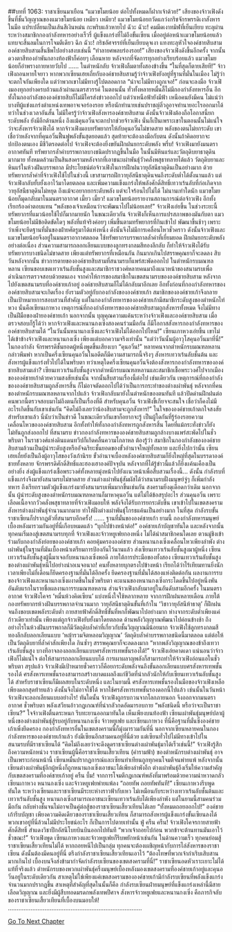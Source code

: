 ##บทที่ 1063: ราชาเซียนมาเยือน
“แมวขโมยน้อย ต่อไปทั้งหมดก็ฝากเจ้าด้วย!”
เสียงของจ้าวเฟิงดังขึ้นที่ชั้นวิญญาณของแมวขโมยน้อย
เหมียว เหมียว!
แมวขโมยน้อยกวัดแกว่งกริชจักรพรรดิเงาสังหารในมือ แปรเปลี่ยนเป็นเส้นสีเงินหม่น กะพริบแล้วหายไป
ฉัวะ ฉัวะ!
คมมีดเงาทมิฬที่เย็นเยียบ ทะลุผ่านระหว่างสมาชิกกองกำลังทหารอย่างเร็วรี่
ผู้แข็งแกร่งที่ไม่ถึงขั้นเซียน เมื่ออยู่ต่อหน้าเเมวขโมยน้อยแล้วแทบจะสิ้นลมในการโจมตีเดียว
ฉึก ฉัวะ!
กริชอัศจรรย์ที่เย็นเยียบดุจเงา แทงทะลุหัวใจองค์ชายสิบสาม
องค์ชายสิบสามสิ้นชีพไปอย่างสงบเช่นนี้
“ทำลายศพลบร่องรอย!”
เสียงของจ้าวเฟิงดังขึ้นอีกครั้ง จากนั้น ดวงตาสีทองอำพันกลางท้องฟ้าก็ค่อยๆ เลือนหาย
หลังจากที่จัดการทุกอย่างเรียบร้อยแล้ว แมวขโมยน้อยก็อำพรางกายหายวับไป
……
ในตำหนักลับ จ้าวเฟิงลืมตาทั้งสองข้างขึ้น
“ในที่สุดก็ตายเสียที!”
จ้าวเฟิงถอนหายใจยาว
หากพวกเซียนเฮยเถี่ยกับองค์ชายสิบสามรู้ว่าจ้าวเฟิงยังอยู่ที่ฐานที่มั่นในเมือง ไม่รู้ว่าจะตกใจกันเพียงใด แต่ว่าพวกเขาไม่มีทางรู้ไปตลอดกาล
“น่าจะไม่มีทางถูกเจอ!”
ก่อนจะลงมือ จ้าวเฟิงมองทุกอย่างครบถ้วนแล้วผ่านเนตรสวรรค์
ในตอนนั้น ทั่วทั้งหลายหมื่นลี้ไม่มีกองกำลังทหารอื่น อีกทั้งในกองกำลังขององค์ชายสิบก็ไม่มีใครส่งข่าวออกไป
แต่ว่าเหนือฟ้ายังมีฟ้า เหนือคนยังมีคน ไม่แน่ว่าบางทีผู้แข่งแกร่งตำแหน่งเทพอาจเจอร่องรอย หรือนักทำนายเช่นปราชญ์ลิ่วอูอาจทำนายอะไรออกมาได้
ทว่าในช่วงเวลาอันสั้น ไม่มีใครรู้ว่าจ้าวเฟิงสังหารองค์ชายสิบสาม
ดังนั้นจ้าวเฟิงต้องถือโอกาสนี้ยกระดับพลัง
ยังมีอีกด้านหนึ่ง ถึงแม้คุนอวิ๋นจะตกปากช่วยจ้าวเฟิง นั่นก็เป็นเพราะเขาในตอนนั้นไม่แน่ใจว่าจะสังหารจ้าวเฟิงได้
หากจ้าวเฟิงมอบทรัพยากรให้กับคุนอวิ๋นไม่ขาดสาย พลังของตนไม่ยกระดับ เขาเชื่อว่าหลังจากที่คุนอวิ๋นฟื้นฟูพลังขั้นสุดยอดแล้ว สุดท้ายจะต้องลงมือกับตน
ดังนั้นถ้าคิดอยากจะปกป้องตนเอง มีชีวิตรอดต่อไป จ้าวเฟิงจะต้องยิ่งขยันฝึกฝนยกระดับพลัง
พรึ่บ!
จ้าวเฟิงมายังมนตราอากาศทันที ทรัพยากรล้ำค่าบรรพกาลบางชนิดปรากฏขึ้นในมือ
ในนั้นมีหินแร่และวัตถุดิบยาธาตุดินมากมาย ทั้งหมดล้วนเป็นสินสงครามหลังจากที่เอาชนะเผ่าพันธุ์วัวคลั่งพสุธาทลายได้แล้ว
วัตถุดิบยาและหินแร่ในห้วงฝันบรรพกาล มีประโยชน์ต่อจ้าวเฟิงในการฝึกฝนวายุอัสนีธาตุดินเป็นอย่างมาก ด้วยทรัพยากรล้ำค่าที่จ้าวเฟิงใช้ไปในช่วงนี้ เขาสามารถฝึกวายุอัสนีธาตุดินจนถึงระดับต่ำได้ตั้งนานแล้ว
แต่จ้าวเฟิงกลับยั้บยั้งเอาไว้มาโดยตลอด และเพิ่มความแข็งแกร่งให้พลังศักดิ์สิทธิ์เทวาเร้นลับที่ก่อเกิดจากวายุอัสนีธาตุดินไม่หยุด ถึงแม้จะอยากยกระดับพลัง แต่จะใจร้อนไปไม่ได้
ไม่นานเท่าใดนัก แมวขโมยน้อยก็มุดกลับมาในมนตราอากาศ
เมี้ยว เมี้ยว!
แมวขโมยน้อยรายงานสถานการณ์ต่อจ้าวเฟิง อีกทั้งเรียกร้องค่าตอบแทน
“พลังของเจ้าเหมือนว่าจะพัฒนาไปไม่น้อยเลย!”
จ้าวเฟิงเอ่ยขึ้น
ในช่วงระยะนี้ ทรัพยากรที่แมวน้อยใช้ไปก็มากมายนัก ในขณะเดียวกัน จ้าวเฟิงก็เห็นการแปรสภาพของมันกับตา
แมวขโมยน้อยไม่มีข้อติดขัดใดๆ พลังที่แท้จริงค่อยๆ เพิ่มขึ้นตามทรัพยากรที่กินเข้าไป พัฒนาขึ้นช้าๆ
เพราะว่าเพิ่งจะยึดฐานที่มั่นของฝ่ายศัตรูมาได้แห่งหนึ่ง ดังนั้นจึงไม่มีการเคลื่อนไหวชั่วคราว
ดังนั้นจ้าวเฟิงและแมวขโมยน้อยจึงอยู่ในมนตราอากาศตลอด ใช้ทรัพยากรบรรพกาลล้ำค่าที่เยี่ยมยอด ฝึกฝนยกระดับพลังอย่างต่อเนื่อง
ส่วนความสามารถลอกเลียนแบบของลูกทรงกลมสีทองลึกลับ ก็ทำให้จ้าวเฟิงได้รับทรัพยากรบางชนิดไม่ขาดสาย เพียงแต่ทรัพยากรที่เหมือนกัน กินมากเกินไปสรรพคุณยาก็จะลดลง
สิบวันหลังจากนั้น ข่าวการตายขององค์ชายสิบสามที่สนามรบก็แพร่สะพัดออกไป
ในตำหนักรบมณฑลหลาน เซียนขอบเขตเทวาเร้นลับชั้นสูงและสมาชิกราชวงศ์หลายคนมาถึงแนวหน้าของสนามรบเพื่อดำเนินการตรวจสอบด้วยตนเอง
จากคำให้การของสมาชิกในเขตสนามรบขององค์ชายสิบสาม หลังจากไปยังเขตสนามรบที่องค์ชายเก้าอยู่ องค์ชายสิบสามก็ไม่ได้กลับมาอีกเลย
อีกทั้งก่อนที่กองกำลังทหารขององค์ชายสิบสามจะเกิดเรื่อง ยังรวมตัวอยู่กับกองกำลังขององค์ชายเก้า สมาชิกขององค์ชายเก้าจึงกลายเป็นเป้าหมายการสอบสวนที่สำคัญ
แต่ในกองกำลังทหารขององค์ชายเก้ามีสมาชิกระดับสูงของตำหนักไท่หวง นั่นคือเซียนเกาหวง
เหตุการณ์ที่กองกำลังทหารขององค์ชายสิบสามถูกสังหารทั้งหมด จึงไม่มีทางเป็นฝีมือของฝ่ายองค์ชายเก้า
นอกจากนั้น บุญคุณความแค้นระหว่างจ้าวเฟิงและองค์ชายสิบสาม เมื่อตรวจสอบก็รู้ได้ว่า หากจ้าวเฟิงและหนานกงเซิ่งสองคนร่วมมือกัน ก็มีโอกาสสังหารกองกำลังทหารขององค์ชายสิบสามได้
“ในวันนั้นหนานกงเซิ่งและจ้าวเฟิงไม่ได้ออกไปไหน!”
เซียนเกาหวงเอ่ยขึ้น เขาไม่ได้เข้าข้างจ้าวเฟิงและหนานกงเซิ่ง เพียงแต่บอกความจริงเท่านั้น
“แต่ว่าวันนั้นผู้อาวุโสคุนอวิ๋นมาที่นี่!”
ในกองกำลัง จักรพรรดิชั้นยอดผู้หนึ่งพูดขึ้นเสียงเบา
“คุนอวิ๋น!”
หลายคนจากตำหนักรบมณฑลหลานกล่าวพึมพำ
หากเป็นครึ่งเซียนคุนอวิ๋นในอดีตก็มีความสามารถนี้จริงๆ สังหารเทวาเร้นลับชั้นต้น และสังหารผู้แข็งแกร่งทั่วไปได้ในพริบตา
ทว่าเหตุใดครึ่งเซียนคุนอวิ๋นจึงต้องสังหารกองกำลังทหารขององค์ชายสิบสามเล่า?
เซียนเทวาเร้นลับชั้นสูงจากตำหนักรบมณฑลหลานและสมาชิกเชื้อพระวงศ์ไปจากเมืองขององค์ชายเก้าด้วยความสงสัยเช่นนั้น จากนั้นสืบสวนเรื่องนี้ต่อไป เช่นเดียวกัน เหตุการณ์ที่กองกำลังขององค์ชายสิบสามถูกสังหารสิ้น ก็ไม่อาจตัดออกไปได้ว่าเป็นการกระทำของต่างเผ่าพันธุ์
หลังจากที่คนของตำหนักรบมณฑลหลานจากไปแล้ว จ้าวเฟิงกลับมายังในตำหนักของตนทันที แล้วปิดด่านฝึกฝนต่อ
คนพวกนี้ตรวจสอบมาไม่ถึงตนก็เป็นเรื่องที่ดี สำหรับคุนอวิ๋น จ้าวเฟิงขี้เกียจจะสนใจ เชื่อว่าก็คงไม่มีอะไรเกิดขึ้นกับเขาเช่นกัน
“คิดไม่ถึงเลยว่าน้องสิบสามจะถูกสังหาร!”
ในใจขององค์ชายเก้าตกใจสงสัย
สำหรับเขาแล้ว นี่นับว่าเป็นข่าวดี ในขณะเดียวกันเขาก็อยากจะรู้ เป็นผู้ใดกันที่รู้ร่องรอยความเคลื่อนไหวขององค์ชายสิบสาม อีกทั้งทำให้ทั้งกองกำลังทหารถูกสังหารสิ้น โดยที่แม้กระทั่งข่าวก็ยังไม่ทันถูกส่งออกไป
ที่สนามรบ ข่าวกองกำลังทหารขององค์ชายสิบสามถูกล้างบางแพร่สะพัดไปในชั่วพริบตา ในราชวงศ์แห่งดินแดนทวีปก็เกิดคลื่นความโกลาหล
ต้องรู้ว่า สมาชิกในกองกำลังขององค์ชายสิบสามล้วนเป็นผู้นำระดับสูงหรืออัจฉริยะชั้นยอดของขั้วอำนาจใหญ่ทั้งหลาย และยิ่งไปกว่านั้น เซียนเฮยเถี่ยยังเป็นถึงผู้อาวุโสของวังเก้านิรย
ขั้วอำนาจเบื้องหลังองค์ชายสิบสามก็ยิ่งใหญ่ที่สุดในบรรดาองค์ชายทั้งหลาย
จักรพรรดิศักดิ์สิทธิ์และฮองเฮาองค์ปัจจุบัน หลังจากที่ได้รู้ข่าวนี้แล้วก็ยิ่งเเค้นเคืองเป็นอย่างยิ่ง ส่งผู้แข็งแกร่งเชื้อพระวงศ์ทั้งหลายมุ่งหน้าไปยังเเนวหน้าเพื่อสืบสวนเรื่องนี้...
ดังนั้น กำลังรบที่แข็งแกร่งจึงมายังสนามรบไม่ขาดสาย
ส่วนต่างเผ่าพันธุ์สัมผัสได้ว่าสนามรบฝั่งมนุษย์จู่ๆ ก็เพิ่มกำลังทหาร ถึงเรียกรวมตัวผู้แข็งแกร่งมายังสนามรบเพิ่มมากขึ้นเช่นกัน สงครามยิ่งดุเดือดกว่าเดิม
นอกจากนั้น ผู้นำระดับสูงของตำหนักรบมณฑลหลานก็มาหาคุนอวิ๋น แต่ไม่ได้ข้อสรุปอะไร
ส่วนคุนอวิ๋น เพราะเลือดเนื้อจากวัวคลั่งพสุธาทลายที่จ้าวเฟิงมอบให้ พลังจึงได้รับการยกระดับขึ้น เขาเข้าไปในเขตสงคราม สังหารต่างเผ่าพันธุ์จำนวนมากมาย ทำให้ฝั่งต่างเผ่าพันธุ์โกรธแค้นเป็นอย่างมาก
ในที่สุด กำลังรบขั้นราชาเซียนก็ปรากฏตัวที่สนามรบอีกครั้ง!
……
ฐานที่มั่นขององค์ชายเก้า
ยามนี้ กองกำลังทหารมนุษย์เบื้องหลังมารวมกันอยู่ที่นี่เกือบหมดแล้ว
“บุกไปข้างหน้าต่อ!”
องค์ชายเก้าบัญชาทันใด
และหลังจากนั้น ทุกคนเริ่มลงสู่เขตสนามรบทุกที่ จ้าวเฟิงและจ้าวหยูเฟยกองหนึ่ง ไม่ได้นำสมาชิกคนใดเลย ตวนมู่ชิงเข้าร่วมกับกองกำลังย่อยขององค์ชายเก้า คอยคุ้มครององค์ชาย ส่วนหนานกงเซิ่งเคลื่อนไหวเพียงลำพัง
ต่างเผ่าพันธุ์ในฐานที่มันเบื้องหน้าเตรียมการป้องกันไว้นานแล้ว ส่งเซียนเทวาเร้นลับชั้นสูงมาผู้หนึ่ง
เซียนเทวาเร้นลับชั้นสูงผู้นี้มาเจอกับหนานกงเซิ่งพอดี ภายใต้การประมือของทั้งสอง เซียนเทวาเร้นลับชั้นสูงของต่างเผ่าพันธุ์หนีไปอย่างน่าอเนจอนาถ!
คนทั้งหลายบุกตรงไปข้างหน้า เรียกได้ว่าไร้เทียมทานยิ่งนัก เวลาเพียงไม่กี่เดือนก็ยึดครองฐานที่มั่นได้อีกครั้ง
ยึดครองฐานที่มั่นได้สองแห่งติดต่อกัน ผลงานการรบของจ้าวเฟิงและหนานกงเซิ่งผงาดขึ้นในชั่วพริบตา คะแนนของหนานกงเซิ่งกระโดดขึ้นไปอยู่หนึ่งพันอันดับแรกในรายชื่อผลงานการรบมณฑลหลาน ส่วนจ้าวเฟิงกลับมาอยู่ในอันดับสามอีกครั้ง
ในมนตราอากาศ จ้าวเฟิงโคจร ‘หมื่นห้วงคิดเซียน’ แบ่งหนึ่งใจใช้หลากหลาย
จากการฝึกฝนหลายเดือน ภายใต้กองทรัพยากรห้วงฝันบรรพกาลจำนวนมาก วายุอัสนีธาตุดินขั้นที่เก้าใน ‘วิชาวายุอัสนีห้าธาตุ’ ก็ฝึกฝนจนถึงขอบเขตพลังระดับต่ำ
กายสายฟ้าศักดิ์สิทธิ์ขั้นที่หกก็พัฒนาไปอย่างมาก ห่างจากระดับต่ำเพียงแค่ก้าวเดียวเท่านั้น เพียงแต่ถูกจ้าวเฟิงยับยั้งมาโดยตลอด
ด้านพลังวิญญาณพัฒนาไปค่อนข้างช้า ถึงอย่างไรในห้วงฝันบรรพกาลก็มีวัตถุดิบล้ำค่าที่เกี่ยวกับชั้นวิญญาณมีน้อยมาก
จ้าวเฟิงใช้ลูกทรงกลมสีทองลึกลับลอกเลียนแบบ ‘หญ้ารวมจิตหลอมวิญญาณ’ วัตถุดิบล้ำค่าบรรพกาลชนิดนี้มาตลอด แต่ต่อให้เป็นวัตถุดิบยาที่ล้ำค่าสักเพียงใด กินซ้ำๆ สรรพคุณยาก็จะลดลงมาก
“หากพลังวิญญาณของข้าถึงเทวาเร้นลับชั้นสูง บางทีอาจลองลอกเลียนแบบศรสังหารเทพชั้นรองได้!”
จ้าวเฟิงเอ่ยคาดเดา
แน่นอนว่าจ้าวเฟิงก็ไม่แน่ใจ ต่อให้สามารถลอกเลียนแบบได้ การเผาผลาญพลังก็สามารถทำให้จ้าวเฟิงอ่อนแอในชั่วพริบตา
สรุปแล้ว จ้าวเฟิงมีเป้าหมายชั่วคราวก็คือยกระดับพลังจนถึงขั้นลอกเลียนแบบศรสังหารเทพชั้นรองได้
ศรสังหารเทพชั้นรองสามารถสร้างบาดแผลถึงแก่ชีวิตที่น่ากลัวนักให้กับเซียนเทวาเร้นลับชั้นสูงได้ สำหรับราชาเซียนก็มีผลสยบในระดับหนึ่ง
และในยามนี้ ศรสังหารเทพชั้นรองในมือของจ้าวเฟิงเหลือเพียงดอกสุดท้ายแล้ว ดังนั้นจึงไม่อาจใช้ได้
หากใช้ศรสังหารเทพชั้นรองดอกนี้ไปแล้ว เช่นนั้นในวันหน้าจ้าวเฟิงจะลอกเลียนแบบอย่างไร!
ทันใดนั้น จ้าวเฟิงถูกรบกวนจากโลกภายนอก จึงออกจากมนตราอากาศ
ชั่วพริบตา พลังเสวียนอ้าวกฎเกณฑ์ที่น่ากลัวกดอัดมารอบกาย
“พลังชนิดนี้ หรือว่าจะเป็นราชาเซียน?”
ใจจ้าวเฟิงตื่นตระหนก รีบทะยานออกมาทันใด
เห็นเพียงบนท้องฟ้า เซียนเผ่าพันธุ์มนุษย์ปลาผู้หนึ่งของต่างเผ่าพันธุ์สู้รบอยู่กับหนานกงเซิ่ง จ้าวหยูเฟย และเซียนเกาหวง
ที่นี่คือฐานที่มั่นซึ่งองค์ชายเก้าเพิ่งยึดครอง กองกำลังทหารอื่นในเขตสงครามนี้ก็มุ่งมารวมกันที่นี่ นอกจากเซียนหลายคนในกองกำลังทหารขององค์ชายเก้าแล้ว ยังมีเซียนอีกสามคนอยู่ที่นี่ด้วย
แต่เซียนทั่วไปไม่มีทางเข้าไปในสนามรบที่มีราชาเซียนได้
“คิดไม่ถึงเลยว่าจะดึงดูดราชาเซียนต่างเผ่าพันธุ์มาได้เร็วเช่นนี้!”
จ้าวเฟิงรู้สึกถึงความหนักหน่วง ราชาเซียนผู้นี้คือราชาเซียนเสี้ยวเทียน (คำรามฟ้า) ของตำหนักรบต่างเผ่าพันธุ์
อาจเป็นเพราะก่อนหน้านี้ เซียนหมื่นปรากฏการณ์และเซียนท่าเทียนถูกทุกคนโจมตีจนพ่ายแพ้ หลังจากนั้นเซียนต่างเผ่าพันธุ์อีกผู้หนึ่งก็ถูกหนานกงเซิ่งเอาชนะได้เพียงลำพังอีก ต่างเผ่าพันธุ์ถึงเริ่มให้ความสำคัญกับเขตสงครามที่องค์ชายเก้าอยู่
ครืน บึ้ม!
จากการโจมตีกฎเกณฑ์พลังที่มาพร้อมด้วยความน่าหวาดกลัว เซียนเกาหวง หนานกงเซิ่ง และจ้าวหยูเฟยพ่ายแพ้ลง
“ถอยทัพ ถอยทัพทันที!”
เซียนเกาหวงรีบพูดทันใด
ระหว่างเซียนและราชาเซียนมีระยะห่างราวฟ้ากับเหว ไม่เหมือนกับระหว่างเทวาเร้นลับชั้นต้นและเทวาเร้นลับชั้นสูง
หนานกงเซิ่งสามารถเอาชนะเซียนเทวาเร้นลับได้เพียงลำพัง แต่ในยามนี้สามคนร่วมมือกัน กลับห่างชั้นจนไม่อาจเป็นคู่ต่อสู้ของราชาเซียนเสี้ยวเทียนได้เลย
“ทั้งหมดถอยออกไป!”
องค์ชายเก้ารีบบัญชา เพียงความคิดเดียวของราชาเซียนเสี้ยวเทียน ก็สามารถสังหารผู้แข็งแกร่งขั้นเซียนลงได้ พวกเขาอยู่ที่นี่ล้วนไม่มีประโยชน์อะไร ก็เป็นการไปตายเท่านั้น
ฟู่ ครืน ครืน!
จ้าวเฟิงโคจรกายสายฟ้าศักดิ์สิทธิ์ สำแดงวิชาปีกอัสนีโบยบินบินออกไปทันที
“พวกเจ้าถอยไปก่อน พวกข้าจะต้านทานมันเอาไว้ชั่วขณะ!”
จ้าวเฟิงพูด
เซียนเกาหวงและจ้าวหยูเฟยก็รีบพยักหน้าเช่นกัน ในด้านความเร็ว ทุกคนย่อมสู้ราชาเซียนเสี้ยวเทียนไม่ได้ หากถอยหนีไปเป็นกลุ่ม ทุกคนจะต้องเผชิญหน้ากับการไล่สังหารของราชาเซียน
ดังนั้นต้องมีคนอยู่ที่นี่ ตรึงกำลังราชาเซียนเสี้ยวเทียนเอาไว้
“ต้องโทษที่พวกเจ้ากำเริบเสิบสานมากเกินไป เบื้องบนจึงส่งข้ามากำจัดกำลังรบเซียนของเขตสงครามที่นี่!”
ราชาเซียนอดหัวเราะเยาะไม่ได้
แท้ที่จริงแล้ว ตำหนักรบของพวกเผ่าพันธุ์ครึ่งมนุษย์เบื้องหลังมองเขตสงครามที่องค์ชายเก้าอยู่และคุนอวิ๋นอยู่ในระดับเดียวกัน
สาเหตุไม่ใช่เพียงแค่เขตสงครามขององค์ชายเก้ามีกำลังรบเซียนที่พลังแข็งแกร่งจำนวนมากปรากฏขึ้น สาเหตุที่สำคัญที่สุดในนั้นก็คือ กำลังรบเซียนฝ่ายมนุษย์ที่แข็งแกร่งเหล่านี้มีสายเลือดวิญญาณ และยิ่งมีผู้สืบทอดมรดกพลังเทพปีศาจ
สังหารจ้าวหยูเฟยและหนานกงเซิ่ง คือภารกิจลับของราชาเซียนเสี้ยวเทียนที่เบื้องบนมอบให้!
…………………………………………………………………..


[Go To Next Chapter]( ./301.md)